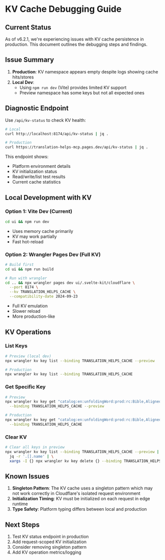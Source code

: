 # KV Cache Debugging Guide

## Current Status

As of v6.2.1, we're experiencing issues with KV cache persistence in production. This document outlines the debugging steps and findings.

## Issue Summary

1. **Production**: KV namespace appears empty despite logs showing cache hits/stores
2. **Local Dev**:
   - Using `npm run dev` (Vite) provides limited KV support
   - Preview namespace has some keys but not all expected ones

## Diagnostic Endpoint

Use `/api/kv-status` to check KV health:

```bash
# Local
curl http://localhost:8174/api/kv-status | jq .

# Production
curl https://translation-helps-mcp.pages.dev/api/kv-status | jq .
```

This endpoint shows:

- Platform environment details
- KV initialization status
- Read/write/list test results
- Current cache statistics

## Local Development with KV

### Option 1: Vite Dev (Current)

```bash
cd ui && npm run dev
```

- Uses memory cache primarily
- KV may work partially
- Fast hot-reload

### Option 2: Wrangler Pages Dev (Full KV)

```bash
# Build first
cd ui && npm run build

# Run with wrangler
cd .. && npx wrangler pages dev ui/.svelte-kit/cloudflare \
  --port 8174 \
  --kv TRANSLATION_HELPS_CACHE \
  --compatibility-date 2024-09-23
```

- Full KV emulation
- Slower reload
- More production-like

## KV Operations

### List Keys

```bash
# Preview (local dev)
npx wrangler kv key list --binding TRANSLATION_HELPS_CACHE --preview

# Production
npx wrangler kv key list --binding TRANSLATION_HELPS_CACHE
```

### Get Specific Key

```bash
# Preview
npx wrangler kv key get "catalog:en:unfoldingWord:prod:rc:Bible,Aligned Bible" \
  --binding TRANSLATION_HELPS_CACHE --preview

# Production
npx wrangler kv key get "catalog:en:unfoldingWord:prod:rc:Bible,Aligned Bible" \
  --binding TRANSLATION_HELPS_CACHE
```

### Clear KV

```bash
# Clear all keys in preview
npx wrangler kv key list --binding TRANSLATION_HELPS_CACHE --preview | \
  jq -r '.[].name' | \
  xargs -I {} npx wrangler kv key delete {} --binding TRANSLATION_HELPS_CACHE --preview
```

## Known Issues

1. **Singleton Pattern**: The KV cache uses a singleton pattern which may not work correctly in Cloudflare's isolated request environment
2. **Initialization Timing**: KV must be initialized on each request in edge runtime
3. **Type Safety**: Platform typing differs between local and production

## Next Steps

1. Test KV status endpoint in production
2. Add request-scoped KV initialization
3. Consider removing singleton pattern
4. Add KV operation metrics/logging
